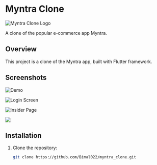 # Myntra Clone

![Myntra Clone Logo](assets/myntraLogo.png)

A clone of the popular e-commerce app Myntra.

## Overview

This project is a clone of the Myntra app, built with Flutter framework.

## Screenshots
![Demo](assets/ScreenShots/myntraDemo.gif)

![Login Screen](assets/ScreenShots/ss1.jpg)

![Insider Page](assets/ScreenShots/ss2.jpg)

![ ](assets/ScreenShots/ss3.jpg)


## Installation

1. Clone the repository:

   ```bash
   git clone https://github.com/Bimal022/myntra_clone.git
